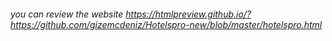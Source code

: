 ###### you can review the website https://htmlpreview.github.io/?https://github.com/gizemcdeniz/Hotelspro-new/blob/master/hotelspro.html

